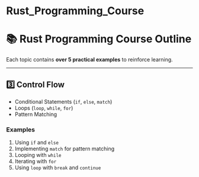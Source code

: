 # Rust_Programming_Course

# **📚 Rust Programming Course Outline**
Each topic contains **over 5 practical examples** to reinforce learning.

---

## **3️⃣ Control Flow**
- Conditional Statements (`if`, `else`, `match`)
- Loops (`loop`, `while`, `for`)
- Pattern Matching

### **Examples**
1. Using `if` and `else`
2. Implementing `match` for pattern matching
3. Looping with `while`
4. Iterating with `for`
5. Using `loop` with `break` and `continue`

